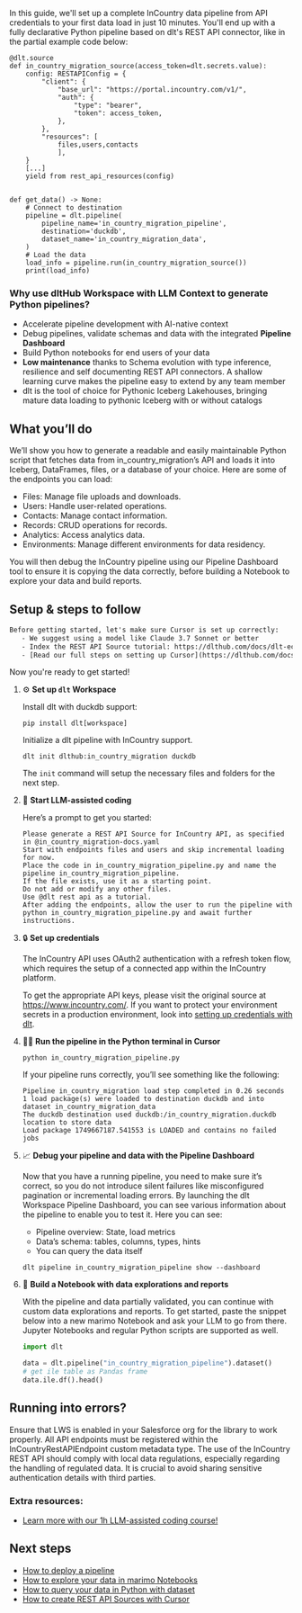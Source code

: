 In this guide, we'll set up a complete InCountry data pipeline from API credentials to your first data load in just 10 minutes. You'll end up with a fully declarative Python pipeline based on dlt's REST API connector, like in the partial example code below:

```python-outcome
@dlt.source
def in_country_migration_source(access_token=dlt.secrets.value):
    config: RESTAPIConfig = {
        "client": {
            "base_url": "https://portal.incountry.com/v1/",
            "auth": {
                "type": "bearer",
                "token": access_token,
            },
        },
        "resources": [
            files,users,contacts
            ],
    }
    [...]
    yield from rest_api_resources(config)


def get_data() -> None:
    # Connect to destination
    pipeline = dlt.pipeline(
        pipeline_name='in_country_migration_pipeline',
        destination='duckdb',
        dataset_name='in_country_migration_data', 
    )
    # Load the data
    load_info = pipeline.run(in_country_migration_source())
    print(load_info) 
```

### Why use dltHub Workspace with LLM Context to generate Python pipelines?

- Accelerate pipeline development with AI-native context
- Debug pipelines, validate schemas and data with the integrated **Pipeline Dashboard**
- Build Python notebooks for end users of your data
- **Low maintenance** thanks to Schema evolution with type inference, resilience and self documenting REST API connectors. A shallow learning curve makes the pipeline easy to extend by any team member
- dlt is the tool of choice for Pythonic Iceberg Lakehouses, bringing mature data loading to pythonic Iceberg with or without catalogs

## What you’ll do

We’ll show you how to generate a readable and easily maintainable Python script that fetches data from in_country_migration’s API and loads it into Iceberg, DataFrames, files, or a database of your choice. Here are some of the endpoints you can load:

- Files: Manage file uploads and downloads.
- Users: Handle user-related operations.
- Contacts: Manage contact information.
- Records: CRUD operations for records.
- Analytics: Access analytics data.
- Environments: Manage different environments for data residency.

You will then debug the InCountry pipeline using our Pipeline Dashboard tool to ensure it is copying the data correctly, before building a Notebook to explore your data and build reports.

## Setup & steps to follow

```default
Before getting started, let's make sure Cursor is set up correctly:
   - We suggest using a model like Claude 3.7 Sonnet or better
   - Index the REST API Source tutorial: https://dlthub.com/docs/dlt-ecosystem/verified-sources/rest_api/ and add it to context as **@dlt rest api**
   - [Read our full steps on setting up Cursor](https://dlthub.com/docs/dlt-ecosystem/llm-tooling/cursor-restapi#23-configuring-cursor-with-documentation)
```

Now you're ready to get started!

1. ⚙️ **Set up `dlt` Workspace**
    
    Install dlt with duckdb support:
    ```shell
    pip install dlt[workspace]
    ```

    Initialize a dlt pipeline with InCountry support.
    ```shell
    dlt init dlthub:in_country_migration duckdb
    ```

    The `init` command will setup the necessary files and folders for the next step.
    
2. 🤠 **Start LLM-assisted coding**
    
    Here’s a prompt to get you started:
    
    ```prompt
    Please generate a REST API Source for InCountry API, as specified in @in_country_migration-docs.yaml 
    Start with endpoints files and users and skip incremental loading for now. 
    Place the code in in_country_migration_pipeline.py and name the pipeline in_country_migration_pipeline. 
    If the file exists, use it as a starting point. 
    Do not add or modify any other files. 
    Use @dlt rest api as a tutorial. 
    After adding the endpoints, allow the user to run the pipeline with python in_country_migration_pipeline.py and await further instructions.
    ```

    
3. 🔒 **Set up credentials** 
    
    The InCountry API uses OAuth2 authentication with a refresh token flow, which requires the setup of a connected app within the InCountry platform.
    
    To get the appropriate API keys, please visit the original source at https://www.incountry.com/.
    If you want to protect your environment secrets in a production environment, look into [setting up credentials with dlt](https://dlthub.com/docs/walkthroughs/add_credentials).
    
4. 🏃‍♀️ **Run the pipeline in the Python terminal in Cursor**
    
    ```shell
    python in_country_migration_pipeline.py
    ```
    
    If your pipeline runs correctly, you’ll see something like the following:
    
    ```shell
    Pipeline in_country_migration load step completed in 0.26 seconds
    1 load package(s) were loaded to destination duckdb and into dataset in_country_migration_data
    The duckdb destination used duckdb:/in_country_migration.duckdb location to store data
    Load package 1749667187.541553 is LOADED and contains no failed jobs
    ```
    
5. 📈 **Debug your pipeline and data with the Pipeline Dashboard**

    Now that you have a running pipeline, you need to make sure it’s correct, so you do not introduce silent failures like misconfigured pagination or incremental loading errors. By launching the dlt Workspace Pipeline Dashboard, you can see various information about the pipeline to enable you to test it. Here you can see:
    - Pipeline overview: State, load metrics
    - Data’s schema: tables, columns, types, hints
    - You can query the data itself
    
    ```shell
    dlt pipeline in_country_migration_pipeline show --dashboard
    ```
    
6. 🐍 **Build a Notebook with data explorations and reports**

    With the pipeline and data partially validated, you can continue with custom data explorations and reports. To get started, paste the snippet below into a new marimo Notebook and ask your LLM to go from there. Jupyter Notebooks and regular Python scripts are supported as well.

    
    ```python
    import dlt

   data = dlt.pipeline("in_country_migration_pipeline").dataset()
   # get ile table as Pandas frame
   data.ile.df().head()
    ```

## Running into errors?

Ensure that LWS is enabled in your Salesforce org for the library to work properly. All API endpoints must be registered within the InCountryRestAPIEndpoint custom metadata type. The use of the InCountry REST API should comply with local data regulations, especially regarding the handling of regulated data. It is crucial to avoid sharing sensitive authentication details with third parties.

### Extra resources:

- [Learn more with our 1h LLM-assisted coding course!](https://www.youtube.com/watch?v=GGid70rnJuM)

## Next steps

- [How to deploy a pipeline](https://dlthub.com/docs/walkthroughs/deploy-a-pipeline)
- [How to explore your data in marimo Notebooks](https://dlthub.com/docs/general-usage/dataset-access/marimo)
- [How to query your data in Python with dataset](https://dlthub.com/docs/general-usage/dataset-access/dataset)
- [How to create REST API Sources with Cursor](https://dlthub.com/docs/dlt-ecosystem/llm-tooling/cursor-restapi)